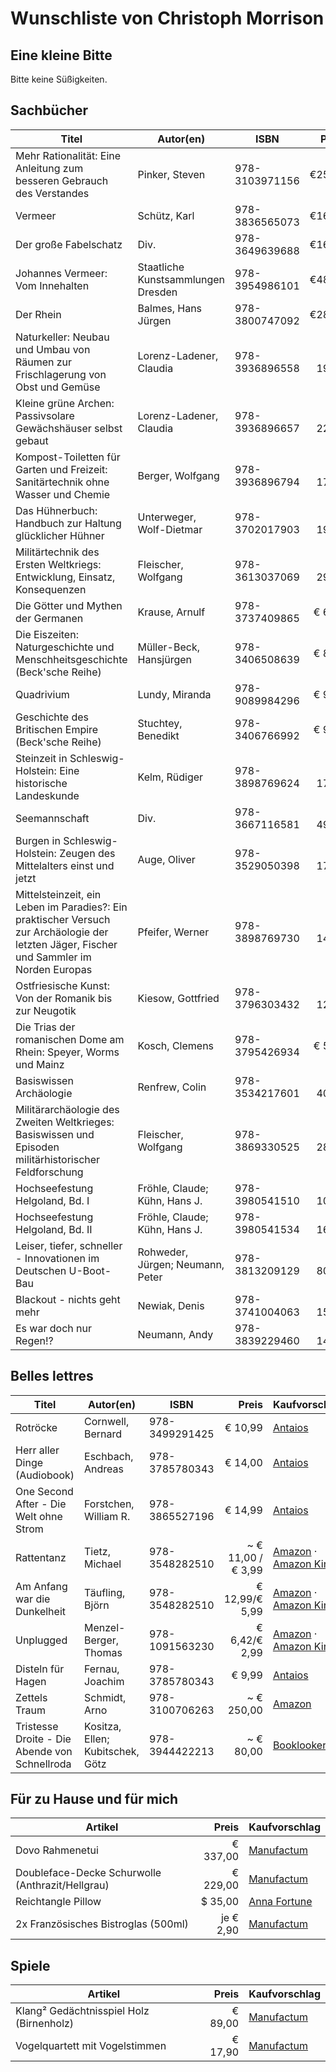# Wunschliste von Christoph Morrison

## Eine kleine Bitte
Bitte keine Süßigkeiten. 

## Sachbücher
| Titel | Autor(en) | ISBN | Preis | Kaufvorschlag |
|-------|-----------|------|------:|---------------|
|Mehr Rationalität: Eine Anleitung zum besseren Gebrauch des Verstandes|Pinker, Steven|978-3103971156|    €25,00 |[Antaios](https://antaios.de/detail/index/sArticle/136991)|
|Vermeer|Schütz, Karl|978-3836565073|    €16,00 |[Antaios](https://antaios.de/detail/index/sArticle/136993)|
|Der große Fabelschatz|Div.|978-3649639688|    €16,00 |[Antaios](https://antaios.de/detail/index/sArticle/136995)|
|Johannes Vermeer: Vom Innehalten|Staatliche Kunstsammlungen Dresden|978-3954986101|    €48,00 |[Antaios](https://antaios.de/detail/index/sArticle/136998)|
|Der Rhein|Balmes, Hans Jürgen|978-3800747092|    €28,00 |[Antaios](https://antaios.de/search?addArticle=9783103974300)|
|Naturkeller: Neubau und Umbau von Räumen zur Frischlagerung von Obst und Gemüse|Lorenz-Ladener, Claudia|978-3936896558|   € 19,90 |[Antaios](https://antaios.de/search?addArticle=9783936896558)|
|Kleine grüne Archen: Passivsolare Gewächshäuser selbst gebaut|Lorenz-Ladener, Claudia|978-3936896657|   € 22,90 |[Antaios](https://antaios.de/search?addArticle=9783936896657)|
|Kompost-Toiletten für Garten und Freizeit: Sanitärtechnik ohne Wasser und Chemie|Berger, Wolfgang|978-3936896794|   € 17,95 |[Antaios](https://antaios.de/search?addArticle=9783936896794)|
|Das Hühnerbuch: Handbuch zur Haltung glücklicher Hühner|Unterweger, Wolf-Dietmar|978-3702017903|   € 19,90 |[Antaios](https://antaios.de/search?addArticle=9783702017903)|
|Militärtechnik des Ersten Weltkriegs: Entwicklung, Einsatz, Konsequenzen|Fleischer, Wolfgang|978-3613037069|   € 29,90 |[Antaios](https://antaios.de/search?addArticle=9783613037069)|
|Die Götter und Mythen der Germanen|Krause, Arnulf|978-3737409865|    € 6,00 |[Antaios](https://antaios.de/search?addArticle=9783737409865)|
|Die Eiszeiten: Naturgeschichte und Menschheitsgeschichte (Beck'sche Reihe)|Müller-Beck, Hansjürgen|978-3406508639|    € 8,95 |[Antaios](https://antaios.de/search?addArticle=9783406508639)|
|Quadrivium|Lundy, Miranda|978-9089984296|    € 9,95 |[Antaios](https://antaios.de/search?addArticle=978-9089984296)|
|Geschichte des Britischen Empire (Beck'sche Reihe)|Stuchtey, Benedikt|978-3406766992|    € 9,95 |[Antaios](https://antaios.de/search?addArticle=9783406766992)|
|Steinzeit in Schleswig-Holstein: Eine historische Landeskunde|Kelm, Rüdiger|978-3898769624|   € 17,95 |[Antaios](https://antaios.de/search?addArticle=978-3898769624)|
|Seemannschaft|Div.|978-3667116581|   € 49,90 |[Antaios](https://antaios.de/search?addArticle=978-3667116581)|
|Burgen in Schleswig-Holstein: Zeugen des Mittelalters einst und jetzt|Auge, Oliver|978-3529050398|   € 17,95 |[Amazon](https://smile.amazon.de/dp/3529050393/)|
|Mittelsteinzeit, ein Leben im Paradies?: Ein praktischer Versuch zur Archäologie der letzten Jäger, Fischer und Sammler im Norden Europas|Pfeifer, Werner|978-3898769730|   € 14,95 |[Amazon](https://smile.amazon.de/dp/3898769739/)|
|Ostfriesische Kunst: Von der Romanik bis zur Neugotik|Kiesow, Gottfried|978-3796303432|   € 12,89 |[Amazon](https://smile.amazon.de/dp/3796303439/)|
|Die Trias der romanischen Dome am Rhein: Speyer, Worms und Mainz|Kosch, Clemens|978-3795426934|    € 5,00 |[Antaios](https://antaios.de/search?addArticle=9783795426934)|
|Basiswissen Archäologie|Renfrew, Colin|978-3534217601| ~ € 40,00 |[Booklooker](https://www.booklooker.de/B%C3%BCcher/Colin-Bahn-Renfrew+Basiswissen-Arch%C3%A4ologie-Theorien-Methoden-Praxis/id/A02vav0N01ZZ8)|
|Militärarchäologie des Zweiten Weltkrieges: Basiswissen und Episoden militärhistorischer Feldforschung|Fleischer, Wolfgang|978-3869330525|   € 28,80 |[Amazon](https://smile.amazon.de/dp/386933052X/)|
|Hochseefestung Helgoland, Bd. I|Fröhle, Claude; Kühn, Hans J.|978-3980541510|   € 10,00 |[Booklooker](https://www.booklooker.de/B%C3%BCcher/Claude-K%C3%BChn-Fr%C3%B6hle+Hochseefestung-Helgoland-Eine-milit%C3%A4rhistorische-Entdeckungsreise-1890-1920/id/A02yFpIR01ZZo)|
|Hochseefestung Helgoland, Bd. II|Fröhle, Claude; Kühn, Hans J.|978-3980541534|   € 16,00 |[Booklooker](https://www.booklooker.de/B%C3%BCcher/Claude-K%C3%BChn-Fr%C3%B6hle+Hochseefestung-Helgoland-Eine-milit%C3%A4rhistorische-Entdeckungsreise-1934-1947/id/A01KgqOE01ZZ4)|
|Leiser, tiefer, schneller - Innovationen im Deutschen U-Boot-Bau|Rohweder, Jürgen; Neumann, Peter|978-3813209129|   € 80,00 |[Booklooker](https://www.booklooker.de/B%C3%BCcher/J%C3%BCrgen-Neumann-Rohweder+Leiser-tiefer-schneller-Innovationen-im-Deutschen-U-Boot-Bau/id/A02yB6zw01ZZf)|
|Blackout - nichts geht mehr|Newiak, Denis|978-3741004063|   € 15,00 |Vorbestellbar bei [Beck](https://www.beck-shop.de/newiak-blackout-nichts-geht-mehr/product/33386706)|
|Es war doch nur Regen!?|Neumann, Andy|978-3839229460|   € 14,00 |[Antaios](https://antaios.de/search?addArticle=978-3839229460)|

## Belles lettres
| Titel | Autor(en) | ISBN | Preis | Kaufvorschlag |
|-------|-----------|------|------:|---------------|
|Rotröcke|Cornwell, Bernard|978-3499291425|            € 10,99 |[Antaios](https://antaios.de/search?addArticle=978-3499291425)|
|Herr aller Dinge (Audiobook)|Eschbach, Andreas|978-3785780343|            € 14,00 |[Antaios](https://antaios.de/search?addArticle=978-3785780343)|
|One Second After - Die Welt ohne Strom|Forstchen, William R.|978-3865527196|            € 14,99 |[Antaios](https://antaios.de/search?addArticle=978-3865527196)|
|Rattentanz|Tietz, Michael|978-3548282510| ~ € 11,00 / € 3,99 |[Amazon](https://www.amazon.de/dp/3548282512/) &middot; [Amazon Kindle](https://www.amazon.de/dp/B006YVTB2C)|
|Am Anfang war die Dunkelheit|Täufling, Björn|978-3548282510|     € 12,99/€ 5,99 |[Amazon](https://www.amazon.de/dp/3745059603/) &middot; [Amazon Kindle](https://www.amazon.de/dp/B077YC6D1M)|
|Unplugged|Menzel-Berger, Thomas|978-1091563230|      € 6,42/€ 2,99 |[Amazon](https://www.amazon.de/dp/1091563233/) &middot; [Amazon Kindle](https://www.amazon.de/dp/B07QQNQ2CB)|
|Disteln für Hagen|Fernau, Joachim|978-3785780343|             € 9,99 |[Antaios](https://antaios.de/search?addArticle=978-3776650273)|
|Zettels Traum|Schmidt, Arno|978-3100706263|         ~ € 250,00 |[Amazon](https://www.amazon.de/Zettels-Traum-Arno-Schmidt/dp/3100706269)|
|Tristesse Droite - Die Abende von Schnellroda|Kositza, Ellen; Kubitschek, Götz|978-3944422213 |          ~ € 80,00 |[Booklooker](https://www.booklooker.de/B%C3%BCcher/Ellen-Kubitschek-Kositza+Tristesse-Droite-Die-Abende-von-Schnellroda/id/A02yfLJf01ZZd)|

## Für zu Hause und für mich
| Artikel | Preis | Kaufvorschlag |
|---------|------:|---------------|
|Dovo Rahmenetui|  € 337,00 |[Manufactum](https://www.manufactum.de/dovo-rahmenetui-a44117/)|
|Doubleface-Decke Schurwolle (Anthrazit/Hellgrau)|  € 229,00 |[Manufactum](https://www.manufactum.de/doubleface-decke-schurwolle-a67447/)|
|Reichtangle Pillow|   $ 35,00 |[Anna Fortune](https://www.anna-fortune.com/shop/countryballs/reichtangle/)|
|2x Französisches Bistroglas (500ml)| je € 2,90 |[Manufactum](https://www.manufactum.de/franzoesisches-bistroglas-a43848/)|

## Spiele
| Artikel | Preis | Kaufvorschlag |
|---------|------:|---------------|
|Klang² Gedächtnisspiel Holz (Birnenholz)| € 89,00 |[Manufactum](https://www.manufactum.de/klang-gedaechtnisspiel-holz-a204371/)|
|Vogelquartett mit Vogelstimmen| € 17,90 |[Manufactum](https://www.manufactum.de/vogelquartett-vogelstimmen-a202195/)|
